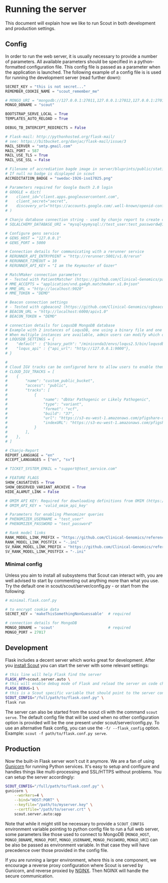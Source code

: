# Running the server

This document will explain how we like to run Scout in both development and production settings.

## Config

In order to run the web server, it is usually necessary to provide a number of parameters. All available parameters should be specified in a python-formatted configuration file. This config file is passed as a parameter when the application is launched. The following example of a config file is is used for running the development server (read further down):

```python
SECRET_KEY = "this is not secret..."
REMEMBER_COOKIE_NAME = "scout_remember_me"

# MONGO_URI = "mongodb://127.0.0.1:27011,127.0.0.1:27012,127.0.0.1:27013/?replicaSet=rs0&readPreference=primary"
MONGO_DBNAME = "scout"

BOOTSTRAP_SERVE_LOCAL = True
TEMPLATES_AUTO_RELOAD = True

DEBUG_TB_INTERCEPT_REDIRECTS = False

# Flask-mail: http://pythonhosted.org/flask-mail/
# see: https://bitbucket.org/danjac/flask-mail/issue/3
MAIL_SERVER = "smtp.gmail.com"
MAIL_PORT = 587
MAIL_USE_TLS = True
MAIL_USE_SSL = False

# Filename of accrediation bagde image in server/bluprints/public/static
# If null no badge is displayed in scout
ACCREDITATION_BADGE = "swedac-1926-iso17025.png"

# Parameters required for Google Oauth 2.0 login
# GOOGLE = dict(
#    client_id="client.apps.googleusercontent.com",
#    client_secret="secret",
#    discovery_url="https://accounts.google.com/.well-known/openid-configuration",
# )

# Chanjo database connection string - used by chanjo report to create coverage reports
# SQLALCHEMY_DATABASE_URI = "mysql+pymysql://test_user:test_passwordw@127.0.0.1:3306/chanjo"

# Configure gens service
# GENS_HOST = "127.0.0.1"
# GENS_PORT = 5000

# Connection details for communicating with a rerunner service
# RERUNNER_API_ENTRYPOINT = "http://rerunner:5001/v1.0/rerun"
# RERUNNER_TIMEOUT = 10
# RERUNNER_API_KEY = "I am the Keymaster of Gozer"

# MatchMaker connection parameters
# - Tested with PatientMatcher (https://github.com/Clinical-Genomics/patientMatcher) -
# MME_ACCEPTS = "application/vnd.ga4gh.matchmaker.v1.0+json"
# MME_URL = "http://localhost:9020"
# MME_TOKEN = "DEMO"

# Beacon connection settings
# - Tested with cgbeacon2 (https://github.com/Clinical-Genomics/cgbeacon2) -
# BEACON_URL = "http://localhost:6000/apiv1.0"
# BEACON_TOKEN = "DEMO"

# connection details for LoqusDB MongoDB database
# Example with 2 instances of LoqusDB, one using a binary file and one instance connected via REST API
# When multiple instances are available, admin users can modify which one is in use for a given institute from the admin settings page
# LOQUSDB_SETTINGS = {
#    "default" : {"binary_path": "/miniconda3/envs/loqus2.5/bin/loqusdb", "config_path": "/home/user/settings/loqus_default.yaml"},
#    "loqus_api" : {"api_url": "http://127.0.0.1:9000"},
# }

#
# Cloud IGV tracks can be configured here to allow users to enable them on their IGV views.
# CLOUD_IGV_TRACKS = [
#    {
#        "name": "custom_public_bucket",
#        "access": "public",
#        "tracks": [
#            {
#                "name": "dbVar Pathogenic or Likely Pathogenic",
#                "type": "variant",
#                "format": "vcf",
#                "build": "37",
#                "url": "https://s3-eu-west-1.amazonaws.com/pfigshare-u-files/25777457/GRCh37.variant_call.clinical.pathogenic_or_likely_pathogenic.vcf.gz",
#                "indexURL": "https://s3-eu-west-1.amazonaws.com/pfigshare-u-files/25777460/GRCh37.variant_call.clinical.pathogenic_or_likely_pathogenic.vcf.gz.tbi",
#            }
#        ],
#    },
# ]

# Chanjo-Report
REPORT_LANGUAGE = "en"
ACCEPT_LANGUAGES = ["en", "sv"]

# TICKET_SYSTEM_EMAIL = "support@test_service.com"

# FEATURE FLAGS
SHOW_CAUSATIVES = True
SHOW_OBSERVED_VARIANT_ARCHIVE = True
HIDE_ALAMUT_LINK = False

# OMIM API KEY: Required for downloading definitions from OMIM (https://www.omim.org/api)
# OMIM_API_KEY = 'valid_omim_api_key'

# Parameters for enabling Phenomizer queries
# PHENOMIZER_USERNAME = "test_user"
# PHENOMIZER_PASSWORD = "test_password"

# Rank model links
RANK_MODEL_LINK_PREFIX = "https://github.com/Clinical-Genomics/reference-files/blob/master/rare-disease/rank_model/rank_model_-v"
RANK_MODEL_LINK_POSTFIX = "-.ini"
SV_RANK_MODEL_LINK_PREFIX = "https://github.com/Clinical-Genomics/reference-files/blob/master/rare-disease/rank_model/svrank_model_-v"
SV_RANK_MODEL_LINK_POSTFIX = "-.ini"
```
### Minimal config

Unless you aim to install all subsystems that Scout can interact with, you are well advised to start by commenting out anything more than what you use. Try the default one in scout/scout/server/config.py - or start from the following:

```python
# minimal.flask.conf.py

# to encrypt cookie data
SECRET_KEY = 'makeThisSomethingNonGuessable'  # required

# connection details for MongoDB
MONGO_DBNAME = 'scout'                        # required
MONGO_PORT = 27017
```


## Development

Flask includes a decent server which works great for development. After you [install Scout](../install.md) you can start the server with some relevant settings:

```bash
# this line will help Flask find the server
FLASK_APP=scout.server.auto \
# this will enable debug mode of Flask and reload the server on code changes
FLASK_DEBUG=1 \
# this is a Scout specific variable that should point to the server config
SCOUT_CONFIG="/full/path/to/flask.conf.py" \
flask run
```
The server can also be started from the scout cli with the command `scout serve`. The default config file that will be used when no other configuration option is provided will be the one present under scout/server/config.py. To use an alternative flask config, you can use the `-f/ --flask_config` option. Example: `scout -f path/to/flask.conf.py serve`.


## Production

Now the built-in Flask server won't cut it anymore. We are a fan of using [Gunicorn][gunicorn] for running Python services. It's easy to setup and configure and handles things like multi-processing and SSL/HTTPS without problems. You can setup the server accordingly:

```bash
SCOUT_CONFIG="/full/path/to/flask.conf.py" \
gunicorn \
    --workers=4 \
    --bind="HOST:PORT" \
    --keyfile="/path/to/myserver.key" \
    --certfile="/path/to/server.crt" \
    scout.server.auto:app
```

Note that while it might still be necessary to provide a `SCOUT_CONFIG` environment variable pointing to python config file to run a full web server, some parameters like those used to connect to MongoDB (`MONGO_HOST`, `MONGO_DBNAME`, `MONGO_PORT`, `MONGO_USERNAME`, `MONGO_PASSWORD`, `MONGO_URI`) can be also be passed as environment variable. In that case they will have precedence over those provided in the config file.

If you are running a larger environment, where this is one component, we encourage a reverse proxy configuration where Scout is served by Gunicorn, and reverse proxied by [NGINX](https://nginx.org/en/). Then NGINX will handle the secure communication.

[gunicorn]: http://gunicorn.org/
